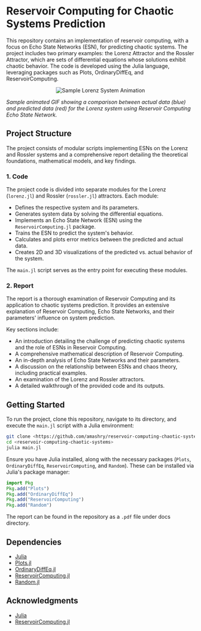 # Reservoir Computing for Chaotic Systems Prediction

This repository contains an implementation of reservoir computing, with a focus on Echo State Networks (ESN), for predicting chaotic systems. The project includes two primary examples: the Lorenz Attractor and the Rossler Attractor, which are sets of differential equations whose solutions exhibit chaotic behavior. The code is developed using the Julia language, leveraging packages such as Plots, OrdinaryDiffEq, and ReservoirComputing.

<p align="center">
  <img src= "https://github.com/amashry/reservoir-computing-chaotic-systems/assets/98168605/60780e55-0807-427d-a16a-fed194768911)" alt="Sample Lorenz System Animation">
</p>

_Sample animated GIF showing a comparison between actual data (blue) and predicted data (red) for the Lorenz system using Reservoir Computing Echo State Network._


## Project Structure

The project consists of modular scripts implementing ESNs on the Lorenz and Rossler systems and a comprehensive report detailing the theoretical foundations, mathematical models, and key findings.

### 1. Code

The project code is divided into separate modules for the Lorenz (`lorenz.jl`) and Rossler (`rossler.jl`) attractors. Each module:

- Defines the respective system and its parameters.
- Generates system data by solving the differential equations.
- Implements an Echo State Network (ESN) using the `ReservoirComputing.jl` package.
- Trains the ESN to predict the system's behavior.
- Calculates and plots error metrics between the predicted and actual data.
- Creates 2D and 3D visualizations of the predicted vs. actual behavior of the system.

The `main.jl` script serves as the entry point for executing these modules.

### 2. Report

The report is a thorough examination of Reservoir Computing and its application to chaotic systems prediction. It provides an extensive explanation of Reservoir Computing, Echo State Networks, and their parameters' influence on system prediction. 

Key sections include:

- An introduction detailing the challenge of predicting chaotic systems and the role of ESNs in Reservoir Computing.
- A comprehensive mathematical description of Reservoir Computing.
- An in-depth analysis of Echo State Networks and their parameters.
- A discussion on the relationship between ESNs and chaos theory, including practical examples.
- An examination of the Lorenz and Rossler attractors.
- A detailed walkthrough of the provided code and its outputs.

## Getting Started

To run the project, clone this repository, navigate to its directory, and execute the `main.jl` script with a Julia environment:

```bash
git clone <https://github.com/amashry/reservoir-computing-chaotic-systems>
cd <reservoir-computing-chaotic-systems>
julia main.jl
```

Ensure you have Julia installed, along with the necessary packages (`Plots`, `OrdinaryDiffEq`, `ReservoirComputing`, and `Random`). These can be installed via Julia's package manager:

```julia
import Pkg
Pkg.add("Plots")
Pkg.add("OrdinaryDiffEq")
Pkg.add("ReservoirComputing")
Pkg.add("Random")
```

The report can be found in the repository as a `.pdf` file under docs directory.

## Dependencies

- [Julia](https://julialang.org/downloads/)
- [Plots.jl](https://github.com/JuliaPlots/Plots.jl)
- [OrdinaryDiffEq.jl](https://github.com/SciML/OrdinaryDiffEq.jl)
- [ReservoirComputing.jl](https://github.com/SciML/ReservoirComputing.jl)
- [Random.jl](https://docs.julialang.org/en/v1/stdlib/Random/)

## Acknowledgments

- [Julia](https://julialang.org/) 
- [ReservoirComputing.jl](https://github.com/SciML/ReservoirComputing.jl)
